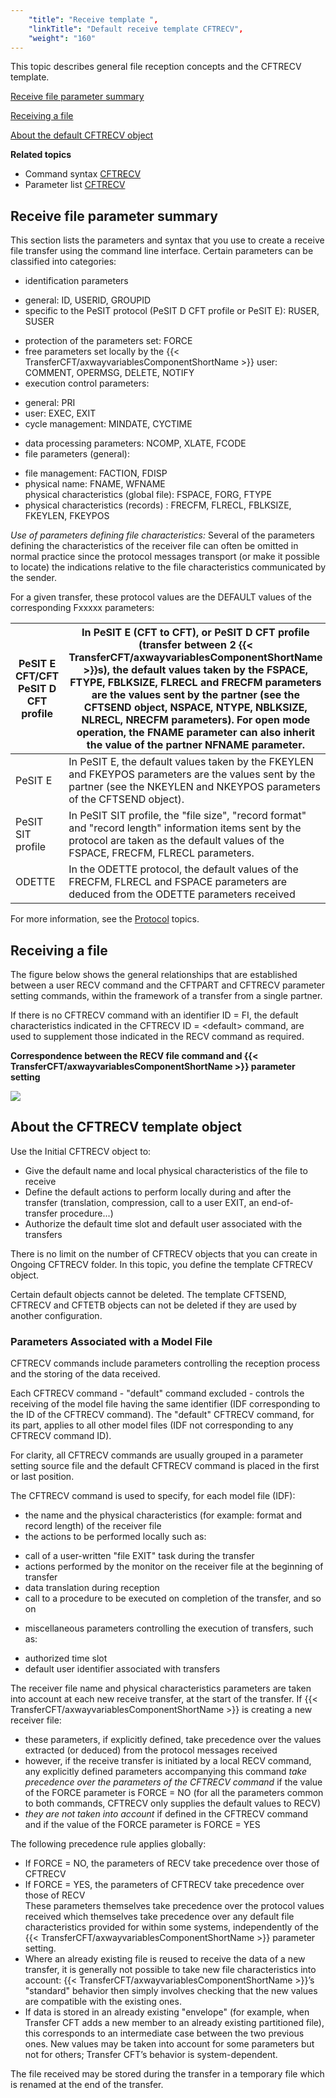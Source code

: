 ```yaml
---
    "title": "Receive template ",
    "linkTitle": "Default receive template CFTRECV",
    "weight": "160"
---
```

This topic describes general file reception concepts and the
CFTRECV template.

[Receive
file parameter summary](#Receive_file_parameter_summary) 

[Receiving
a file](#Receiving_a_File)

[About
the default CFTRECV object](#About_the_default_CFTRECV_object)

****Related
topics****

- Command syntax
    [CFTRECV](../../../c_intro_userinterfaces/command_summary#CFTRECV)
- Parameter list
    [CFTRECV](../../../c_intro_userinterfaces/web_copilot_ui/flow_def_intro/cftrecv)

<span id="Receive_file_parameter_summary"></span>

Receive file parameter summary
------------------------------

This section lists the parameters and syntax that you use to create
a receive file transfer using the command line interface. Certain
parameters can be classified into categories:

- identification
    parameters

<!-- -->

- general: ID,
    USERID, GROUPID
- specific to
    the PeSIT protocol (PeSIT D CFT profile or PeSIT E): RUSER, SUSER

<!-- -->

- protection of the
    parameters set: FORCE
- free parameters
    set locally by the {{< TransferCFT/axwayvariablesComponentShortName  >}} user: COMMENT, OPERMSG, DELETE, NOTIFY
- execution control
    parameters:

<!-- -->

- general: PRI
- user: EXEC,
    EXIT
- cycle management:
    MINDATE, CYCTIME

<!-- -->

- data processing
    parameters: NCOMP, XLATE, FCODE
- file parameters
    (general):

<!-- -->

- file management:
    FACTION, FDISP
- physical name:
    FNAME, WFNAME  
    physical characteristics (global file): FSPACE, FORG, FTYPE
- physical characteristics
    (records) : FRECFM, FLRECL, FBLKSIZE, FKEYLEN, FKEYPOS

*Use of parameters defining file characteristics:*
Several of the parameters defining the characteristics of the receiver
file can often be omitted in normal practice since the protocol messages
transport (or make it possible to locate) the indications relative to
the file characteristics communicated by the sender.

For a given transfer, these protocol values are the DEFAULT values of
the corresponding Fxxxxx parameters:


| PeSIT E CFT/CFT<br/> PeSIT D CFT profile  | In PeSIT E (CFT to CFT), or PeSIT D CFT profile (transfer between 2 {{< TransferCFT/axwayvariablesComponentShortName  >}}s), the default values taken by the FSPACE, FTYPE, FBLKSIZE, FLRECL and FRECFM parameters are the values sent by the partner (see the CFTSEND object, NSPACE, NTYPE, NBLKSIZE, NLRECL, NRECFM parameters). For open mode operation, the FNAME parameter can also inherit the value of the partner NFNAME parameter.  |
| --- | --- |
| PeSIT E  | In PeSIT E, the default values taken by the FKEYLEN and FKEYPOS parameters are the values sent by the partner (see the NKEYLEN and NKEYPOS parameters of the CFTSEND object).  |
| PeSIT SIT profile  | In PeSIT SIT profile, the &quot;file size&quot;, &quot;record format&quot; and &quot;record length&quot; information items sent by the protocol are taken as the default values of the FSPACE, FRECFM, FLRECL parameters. |
| ODETTE  | In the ODETTE protocol, the default values of the FRECFM, FLRECL and FSPACE parameters are deduced from the ODETTE parameters received |


<span id="new_link_receive_templates"></span>For more information, see the [Protocol](../../../protocols_start_here) topics.

<span id="Receiving_a_File"></span>

Receiving a file
----------------

The figure below shows the general relationships
that are established between a user RECV command and the CFTPART and CFTRECV
parameter setting commands, within the framework of a transfer from a
single partner.

If there is no CFTRECV command with an identifier
ID = FI, the default characteristics indicated in the CFTRECV ID = &lt;default&gt;
command, are used to supplement those indicated in the RECV command as
required.

****Correspondence
between the RECV file command and {{< TransferCFT/axwayvariablesComponentShortName  >}} parameter setting****

![](/Images/TransferCFT/Correspondence_between_RECV_and_parameter.gif)

<span id="About_the_default_CFTRECV_object"></span>

About the CFTRECV template object
---------------------------------

Use the Initial CFTRECV object to:

- Give the default
    name and local physical characteristics of the file to receive
- Define the default
    actions to perform locally during and after the transfer (translation,
    compression, call to a user EXIT, an end-of-transfer procedure...)
- Authorize the default
    time slot and default user associated with the transfers

There is no limit on the number of CFTRECV objects that you can create
in Ongoing CFTRECV folder. In this topic, you define the template CFTRECV
object.

Certain default objects cannot be deleted. The template CFTSEND, CFTRECV
and CFTETB objects can not be deleted if they are used by another configuration.

<span id="Parameters_Associated_with_a_Model_File"></span>

### Parameters Associated with a Model File

CFTRECV commands include parameters controlling the reception process
and the storing of the data received.

Each CFTRECV command - "default" command excluded - controls
the receiving of the model file having the same identifier (IDF corresponding
to the ID of the CFTRECV command). The "default" CFTRECV command,
for its part, applies to all other model files (IDF not corresponding
to any CFTRECV command ID).

For clarity, all CFTRECV commands are usually grouped in a parameter
setting source file and the default CFTRECV command is placed in the first
or last position.

The CFTRECV command is used to specify, for each model file (IDF):

- the name and the
    physical characteristics (for example: format and record length) of the
    receiver file
- the actions to
    be performed locally such as:

<!-- -->

- call of a user-written
    "file EXIT" task during the transfer
- actions performed
    by the monitor on the receiver file at the beginning of transfer
- data translation
    during reception
- call to a procedure
    to be executed on completion of the transfer, and so on

<!-- -->

- miscellaneous parameters
    controlling the execution of transfers, such as:

<!-- -->

- authorized
    time slot
- default user
    identifier associated with transfers

The receiver file name and physical characteristics parameters are taken
into account at each new receive transfer, at the start of the transfer.
If {{< TransferCFT/axwayvariablesComponentShortName  >}} is creating a new receiver file:

- these parameters,
    if explicitly defined, take precedence over the values extracted (or deduced)
    from the protocol messages received
- however, if the
    receive transfer is initiated by a local RECV command, any explicitly
    defined parameters accompanying this command *take precedence over the
    parameters of the CFTRECV command* if the value of the FORCE parameter
    is FORCE = NO (for all the parameters common to both commands, CFTRECV
    only supplies the default values to RECV)
- *they
    are not taken into account* if defined in the CFTRECV command and if
    the value of the FORCE parameter is FORCE = YES

The following precedence rule applies globally:

- If FORCE = NO,
    the parameters of RECV take precedence over those of CFTRECV
- If FORCE = YES,
    the parameters of CFTRECV take precedence over those of RECV  
    These parameters themselves take precedence over the protocol values
    received which themselves take precedence over any default file characteristics
    provided for within some systems, independently of the {{< TransferCFT/axwayvariablesComponentShortName  >}} parameter
    setting.
- Where an already
    existing file is reused to receive the data of a new transfer, it is generally
    not possible to take new file characteristics into account: {{< TransferCFT/axwayvariablesComponentShortName  >}}’s
    "standard" behavior then simply involves checking that the new
    values are compatible with the existing ones.
- If data is stored
    in an already existing "envelope" (for example, when Transfer
    CFT adds a new member to an already existing partitioned file), this corresponds
    to an intermediate case between the two previous ones. New values may
    be taken into account for some parameters but not for others; Transfer
    CFT’s behavior is system-dependent.

The file received may be stored during the transfer in a temporary file
which is renamed at the end of the transfer.
